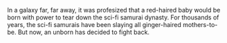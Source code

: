 In a galaxy far, far away, it was profesized that a red-haired baby would be born with power to tear down the sci-fi samurai dynasty.
For thousands of years, the sci-fi samurais have been slaying all ginger-haired mothers-to-be.
But now, an unborn has decided to fight back.